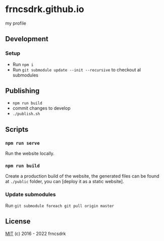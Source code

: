 # frncsdrk.github.io

my profile

## Development

### Setup

- Run `npm i`
- Run `git submodule update --init --recursive` to checkout al submodules

## Publishing

- `npm run build`
- commit changes to develop
- `./publish.sh`

## Scripts

### `npm run serve`

Run the website locally.

### `npm run build`

Create a production build of the website, the generated files can be found at `./public` folder, you can [deploy it as a static website].

### Update submodules

Run `git submodule foreach git pull origin master`

## License

[MIT](License) (c) 2016 - 2022 frncsdrk

[License]: ./LICENSE
